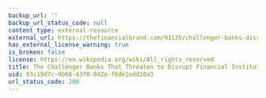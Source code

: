 ```yaml
---
backup_url: ''
backup_url_status_code: null
content_type: external-resource
external_url: https://thefinancialbrand.com/93135/challenger-banks-disrupt-financial-institutions-big-tech-fintech/
has_external_license_warning: true
is_broken: false
license: https://en.wikipedia.org/wiki/All_rights_reserved
title: The Challenger Banks That Threaten to Disrupt Financial Institutions
uid: 93c19d7c-9b68-4370-842e-f8de2edd10a3
url_status_code: 200
---
```

